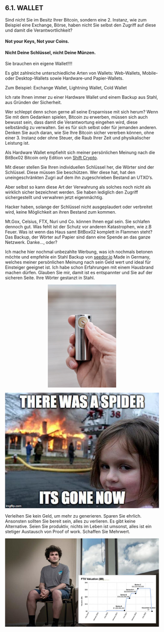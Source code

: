 ## 6.1. WALLET

Sind nicht Sie im Besitz Ihrer Bitcoin, sondern eine 2. Instanz, wie zum Beispiel eine Exchange, Börse, haben nicht Sie selbst den Zugriff auf diese und damit die Verantwortlichkeit?

#### Not your Keys, Not your Coins.

#### Nicht Deine Schlüssel, nicht Deine Münzen.

Sie brauchen ein eigene Wallet!!!!

Es gibt zahlreiche unterschiedliche Arten von Wallets: Web-Wallets, Mobile- oder Desktop-Wallets sowie Hardware-und Papier-Wallets.

Zum Beispiel: Exchange Wallet, Lightning Wallet, Cold Wallet

Ich rate Ihnen immer zu einer Hardware Wallet und einem Backup aus Stahl, aus Gründen der Sicherheit.

Wer schleppt denn schon gerne all seine Ersparnisse mit sich herum? Wenn Sie mit dem Gedanken spielen, Bitcoin zu erwerben, müssen sich auch bewusst sein, dass damit die Verantwortung eingehen wird, diese selbständig zu verwalten. Sei es für sich selbst oder für jemanden anderen. Denken Sie auch daran, wie Sie Ihre Bitcoin sicher vererben können, ohne einer 3. Instanz oder ohne Steuer, die Raub Ihrer Zeit und
physikalischer Leistung ist.

Als Hardware Wallet empfiehlt sich meiner persönlichen Meinung nach die BitBox02 Bitcoin only Edition von [Shift Crypto](https://shiftcrypto.ch/bitbox02/?ref=DCCsU5qDDC).

Mit dieser stellen Sie Ihren individuellen Schlüssel her, die Wörter sind der Schlüssel. Diese müssen Sie beschützen. Wer diese hat, hat den uneingeschränkten Zugri auf dem ihn zugeschrieben Bestand an UTXO‘s.

Aber selbst so kann diese Art der Verwahrung als solches noch nicht als wirklich sicher bezeichnet werden. Sie haben lediglich den Zugriff sichergestellt und verwahren jetzt eigenmächtig.

Hacker haben, solange der Schlüssel nicht ausgeplaudert oder verbreitet wird, keine Möglichkeit an ihren Bestand zum kommen.

Mt.Gox, Celsius, FTX, Nuri und Co. können Ihnen egal sein. Sie schlafen dennoch gut. Was fehlt ist der Schutz vor anderen Katastrophen, wie z.B Feuer. Was ist wenn das Haus samt BitBox02 komplett in Flammen steht? Das Backup, der Wörter auf Papier sind dann eine Spende an das ganze Netzwerk. Danke..., oder?

Ich mache hier nochmal unbezahlte Werbung, was ich nochmals betonen möchte und empfehle ein Stahl Backup von [seedor.io](https://www.seedor.io/discount/KAHNSIS?redirect=%2Fcollections%2Fprodukte) Made in Germany, welches meiner persönlichen Meinung nach sein Geld wert und ideal für Einsteiger geeignet ist. Ich habe schon Erfahrungen mit einem Hausbrand machen dürfen. Glauben Sie mir, damit ist es entspannter und Sie auf der sicheren Seite. Ihre Wörter gestanzt in Stahl.

<center>

![Sedor Hülle](assets/sedor-huelle.jpg)

</center>

<center>

![Meme Spider](assets/meme-spider.jpg)

</center>


Verleihen Sie kein Geld, um mehr zu generieren. Sparen Sie ehrlich. Ansonsten sollten Sie bereit sein, alles zu verlieren. Es gibt keine Alternative. Seien Sie produktiv, nichts im Leben ist umsonst, alles ist ein stetiger Austausch von Proof of work. Schaffen Sie Mehrwert.

<center>

![Meme FTX](assets/ftx.jpg)

</center>
